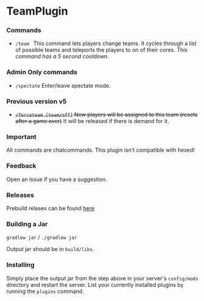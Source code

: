 # TeamPlugin
### Commands
* `/team ` This command lets players change teams. It cycles through a list of possible teams and teleports the players to on of their cores. *This command has a 5 second cooldown.*

### Admin Only commands
* `/spectate` Enter/leave spectate mode.

### Previous version v5
* ~~`/forceteam [team/off]` New players will be assigned to this team (resets after a game over)~~ It will be released if there is demand for it.

### Important
All commands are chatcommands.
This plugin isn't compatible with hexed!

### Feedback
Open an issue if you have a suggestion.

### Releases
Prebuild relases can be found [here](https://github.com/J-VdS/TeamPlugin/releases)

### Building a Jar 

`gradlew jar` / `./gradlew jar`

Output jar should be in `build/libs`.


### Installing

Simply place the output jar from the step above in your server's `config/mods` directory and restart the server.
List your currently installed plugins by running the `plugins` command.
